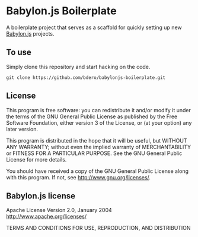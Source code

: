 Babylon.js Boilerplate
======================
A boilerplate project that serves as a scaffold for quickly setting up new
[Babylon.js](https://github.com/BabylonJS/Babylon.js) projects.


To use
------
Simply clone this repository and start hacking on the code.
```teminal
git clone https://github.com/bdero/babylonjs-boilerplate.git
```


License
-------
This program is free software: you can redistribute it and/or modify
it under the terms of the GNU General Public License as published by
the Free Software Foundation, either version 3 of the License, or
(at your option) any later version.

This program is distributed in the hope that it will be useful,
but WITHOUT ANY WARRANTY; without even the implied warranty of
MERCHANTABILITY or FITNESS FOR A PARTICULAR PURPOSE.  See the
GNU General Public License for more details.

You should have received a copy of the GNU General Public License
along with this program.  If not, see <http://www.gnu.org/licenses/>.


Babylon.js license
------------------
Apache License Version 2.0, January 2004 http://www.apache.org/licenses/

TERMS AND CONDITIONS FOR USE, REPRODUCTION, AND DISTRIBUTION

